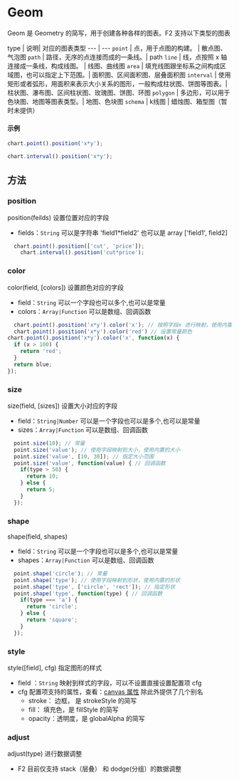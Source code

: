 <!--
index: 3
title: Geom

-->

# Geom

Geom 是 Geometry 的简写，用于创建各种各样的图表。F2 支持以下类型的图表

type | 说明| 对应的图表类型
--- | ---
`point` | 点，用于点图的构建。 | 散点图、气泡图
`path` | 路径，无序的点连接而成的一条线。| path
`line` | 线，点按照 x 轴连接成一条线，构成线图。 | 线图、曲线图
`area` | 填充线图跟坐标系之间构成区域图，也可以指定上下范围。| 面积图、区间面积图、层叠面积图
`interval` | 使用矩形或者弧形，用面积来表示大小关系的图形，一般构成柱状图、饼图等图表。| 柱状图、瀑布图、区间柱状图、玫瑰图、饼图、环图
`polygon` | 多边形，可以用于色块图、地图等图表类型。| 地图、色块图
`schema` | k线图 | 蜡烛图、箱型图（暂时未提供）

#### 示例

```js
chart.point().position('x*y');

chart.interval().position('x*y');

```

## 方法

### position

position(feilds) 设置位置对应的字段
  + fields：`String` 可以是字符串 'field1*field2' 也可以是 array ['field1', field2]
  ```js
    chart.point().position(['cut', 'price']);
      chart.interval().position('cut*price');
  ```
### color

color(field, [colors]) 设置颜色对应的字段
  + field：`String` 可以一个字段也可以多个,也可以是常量
  + colors：`Array|Function` 可以是数组、回调函数
  
  ```js
    chart.point().position('x*y').color('x'); // 按照字段x 进行映射，使用内置的颜色
    chart.point().position('x*y').color('red') // 设置常量颜色
  chart.point().position('x*y').color('x', function(x) {
    if (x > 100) {
      return 'red';
    }
    return blue;
  });
  ```

### size

size(field, [sizes]) 设置大小对应的字段
  + field：`String|Number` 可以是一个字段也可以是多个,也可以是常量
  + sizes：`Array|Function` 可以是数组、回调函数

  ```js
    point.size(10); // 常量
    point.size('value'); // 使用字段映射到大小，使用内置的大小
    point.size('value', [10, 30]); // 指定大小范围
    point.size('value', function(value) { // 回调函数
      if(type > 50) {
        return 10;
      } else {
        return 5;
      }
    });
  ```
### shape

shape(field, shapes)
   + field：`String` 可以是一个字段也可以是多个,也可以是常量
   + shapes：`Array|Function` 可以是数组、回调函数
   
  ```js
    point.shape('circle'); // 常量
    point.shape('type'); // 使用字段映射到形状，使用内置的形状
    point.shape('type', ['circle', 'rect']); // 指定形状
    point.shape('type', function(type) { // 回调函数
      if(type === 'a') {
        return 'circle';
      } else {
        return 'square';
      }
    });
  ```

### style

style([field], cfg) 指定图形的样式
  + field ：`String` 映射到样式的字段，可以不设置直接设置配置项 cfg
  + cfg 配置项支持的属性，查看：[canvas 属性](http://www.w3school.com.cn/tags/html_ref_canvas.asp) 除此外提供了几个别名
    - stroke： 边框， 是 strokeStyle 的简写
    - fill： 填充色，是 fillStyle 的简写
    - opacity：透明度，是 globalAlpha 的简写

### adjust

adjust(type) 进行数据调整
  + F2 目前仅支持 stack（层叠） 和 dodge(分组）的数据调整
